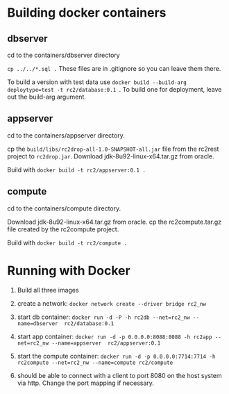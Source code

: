 # Building docker containers

## dbserver

cd to the containers/dbserver directory

`cp ../../*.sql .` These files are in .gitignore so you can leave them there.

To build a version with test data use `docker build --build-arg deploytype=test -t rc2/database:0.1 `. To build one for deployment, leave out the build-arg argument.

## appserver

cd to the containers/appserver directory.

cp the `build/libs/rc2drop-all-1.0-SNAPSHOT-all.jar` file from the rc2rest project to `rc2drop.jar`. Download jdk-8u92-linux-x64.tar.gz from oracle. 

Build with `docker build -t rc2/appserver:0.1 .`

## compute

cd to the containers/compute directory.

Download jdk-8u92-linux-x64.tar.gz from oracle. cp the rc2compute.tar.gz file created by the rc2compute project. 

Build with `docker build -t rc2/compute .`

# Running with Docker

1. Build all three images

2. create a network: `docker network create --driver bridge rc2_nw`

3. start db container: `docker run -d -P -h rc2db --net=rc2_nw --name=dbserver  rc2/database:0.1`

4. start app container: `docker run -d -p 0.0.0.0:8088:8088 -h rc2app --net=rc2_nw --name=appserver  rc2/appserver:0.1`

5. start the compute container: `docker run -d -p 0.0.0.0:7714:7714 -h rc2compute --net=rc2_nw --name=compute rc2/compute`

6. should be able to connect with a client to port 8080 on the host system via http. Change the port mapping if necessary.
